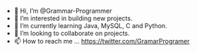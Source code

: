 - 👋 Hi, I’m @Grammar-Programmer
- 👀 I’m interested in building new projects.
- 🌱 I’m currently learning Java, MySQL, C and Python.
- 💞️ I’m looking to collaborate on projects.
- 📫 How to reach me ... https://twitter.com/GramarProgramer

<!---
Grammar-Programmer/Grammar-Programmer is a ✨ special ✨ repository because its `README.md` (this file) appears on your GitHub profile.
You can click the Preview link to take a look at your changes.
--->
